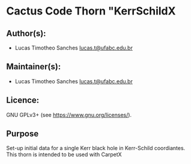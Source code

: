 # Cactus Code Thorn "KerrSchildX
## Author(s):
* Lucas Timotheo Sanches <lucas.t@ufabc.edu.br>

## Maintainer(s):
* Lucas Timotheo Sanches <lucas.t@ufabc.edu.br>

## Licence:
GNU GPLv3+ (see <https://www.gnu.org/licenses/>).

## Purpose
Set-up initial data for a single Kerr black hole in Kerr-Schild coordiantes. This thorn is intended to be used with CarpetX
